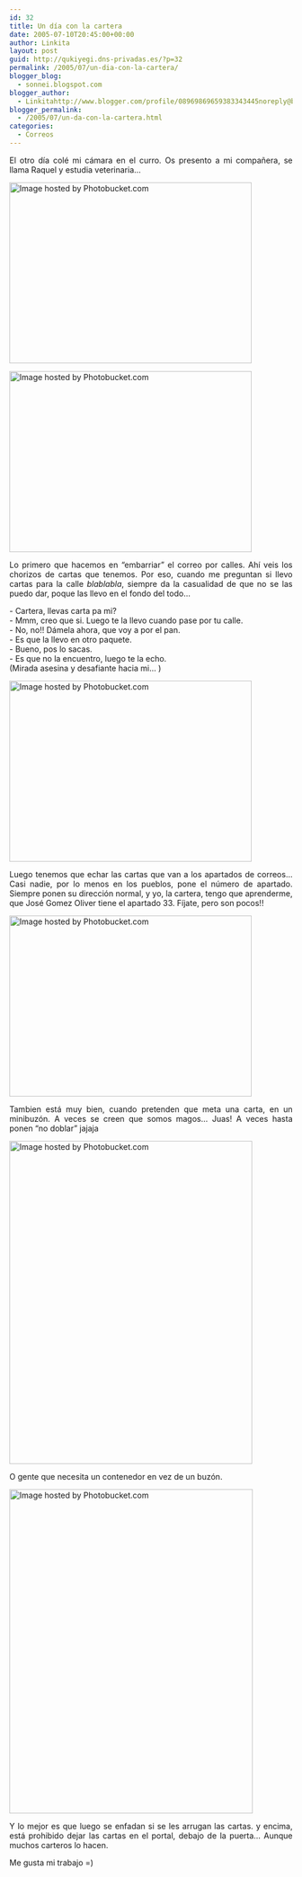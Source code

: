 ```yaml
---
id: 32
title: Un día con la cartera
date: 2005-07-10T20:45:00+00:00
author: Linkita
layout: post
guid: http://qukiyegi.dns-privadas.es/?p=32
permalink: /2005/07/un-dia-con-la-cartera/
blogger_blog:
  - sonnei.blogspot.com
blogger_author:
  - Linkitahttp://www.blogger.com/profile/08969869659383343445noreply@blogger.com
blogger_permalink:
  - /2005/07/un-da-con-la-cartera.html
categories:
  - Correos
---
```

<div style="text-align: justify;">
  El otro día colé mi cámara en el curro. Os presento a mi compañera, se llama Raquel y estudia veterinaria&#8230;</p> 
  
  <p>
    <img style="width: 431px; height: 322px;" src="http://i7.photobucket.com/albums/y261/linkitab/PIC00002.jpg" alt="Image hosted by Photobucket.com" />
  </p>
  
  <p>
    <img style="width: 431px; height: 322px;" src="http://i7.photobucket.com/albums/y261/linkitab/PIC000032.jpg" alt="Image hosted by Photobucket.com" />
  </p>
  
  <p>
    Lo primero que hacemos en &#8220;embarriar&#8221; el correo por calles. Ahí veis los chorizos de cartas que tenemos. Por eso, cuando me preguntan si llevo cartas para la calle <span style="font-style: italic;">blablabla</span>, siempre da la casualidad de que no se las puedo dar, poque las llevo en el fondo del todo&#8230;
  </p>
  
  <p>
    - Cartera, llevas carta pa mi?<br />- Mmm, creo que si. Luego te la llevo cuando pase por tu calle.<br />- No, no!! Dámela ahora, que voy a por el pan.<br />- Es que la llevo en otro paquete.<br />- Bueno, pos lo sacas.<br />- Es que no la encuentro, luego te la echo.<br />(Mirada asesina y desafiante hacia mi&#8230; )
  </p>
  
  <p>
    <img style="width: 431px; height: 322px;" src="http://i7.photobucket.com/albums/y261/linkitab/PIC00004.jpg" alt="Image hosted by Photobucket.com" />
  </p>
  
  <p>
    Luego tenemos que echar las cartas que van a los apartados de correos&#8230; Casi nadie, por lo menos en los pueblos, pone el número de apartado. Siempre ponen su dirección normal, y yo, la cartera, tengo que aprenderme, que José Gomez Oliver tiene el apartado 33. Fíjate, pero son pocos!!
  </p>
  
  <p>
    <img style="width: 431px; height: 322px;" src="http://i7.photobucket.com/albums/y261/linkitab/PIC00009.jpg" alt="Image hosted by Photobucket.com" />
  </p>
  
  <p>
    Tambien está muy bien, cuando pretenden que meta una carta, en un minibuzón. A veces se creen que somos magos&#8230; Juas! A veces hasta ponen &#8220;no doblar&#8221; jajaja
  </p>
  
  <p>
    <img style="width: 432px; height: 575px;" src="http://i7.photobucket.com/albums/y261/linkitab/PIC00005.jpg" alt="Image hosted by Photobucket.com" />
  </p>
  
  <p>
    O gente que necesita un contenedor en vez de un buzón.
  </p>
  
  <p>
    <img style="width: 433px; height: 577px;" src="http://i7.photobucket.com/albums/y261/linkitab/PIC00006.jpg" alt="Image hosted by Photobucket.com" />
  </p>
  
  <p>
    Y lo mejor es que luego se enfadan si se les arrugan las cartas. y encima, está prohibido dejar las cartas en el portal, debajo de la puerta&#8230; Aunque muchos carteros lo hacen.
  </p>
  
  <p>
    Me gusta mi trabajo =)</div>